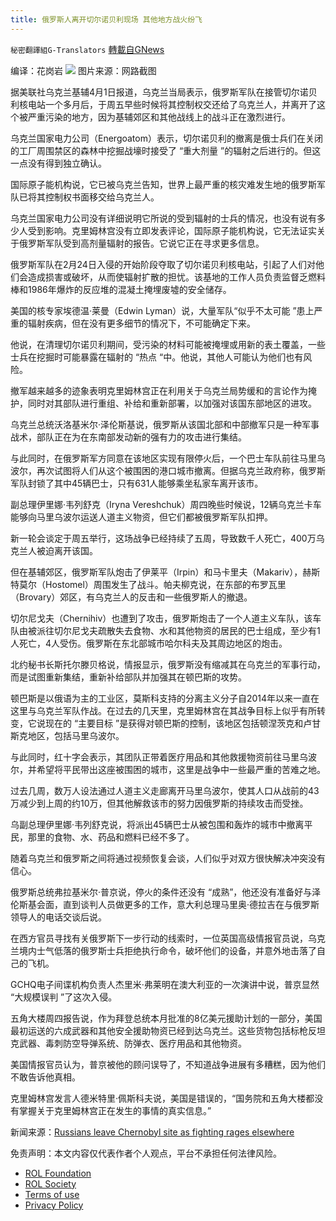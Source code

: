 ```yaml
---
title: 俄罗斯人离开切尔诺贝利现场 其他地方战火纷飞
---
```

`秘密翻譯組G-Translators` [轉載自GNews](https://gnews.org/zh-hans/2266796/)

编译：花岗岩
![](https://assets.gnews.org/wp-content/uploads/2022/03/1-398.jpg)
图片来源：网路截图

据美联社乌克兰基辅4月1日报道，乌克兰当局表示，俄罗斯军队在接管切尔诺贝利核电站一个多月后，于周五早些时候将其控制权交还给了乌克兰人，并离开了这个被严重污染的地方，因为基辅郊区和其他战线上的战斗正在激烈进行。

乌克兰国家电力公司（Energoatom）表示，切尔诺贝利的撤离是俄士兵们在关闭的工厂周围禁区的森林中挖掘战壕时接受了 “重大剂量 ”的辐射之后进行的。但这一点没有得到独立确认。

国际原子能机构说，它已被乌克兰告知，世界上最严重的核灾难发生地的俄罗斯军队已将其控制权书面移交给乌克兰人。

乌克兰国家电力公司没有详细说明它所说的受到辐射的士兵的情况，也没有说有多少人受到影响。克里姆林宫没有立即发表评论，国际原子能机构说，它无法证实关于俄罗斯军队受到高剂量辐射的报告。它说它正在寻求更多信息。

俄罗斯军队在2月24日入侵的开始阶段夺取了切尔诺贝利核电站，引起了人们对他们会造成损害或破坏，从而使辐射扩散的担忧。该基地的工作人员负责监督乏燃料棒和1986年爆炸的反应堆的混凝土掩埋废墟的安全储存。

美国的核专家埃德温·莱曼（Edwin Lyman）说，大量军队“似乎不太可能 ”患上严重的辐射疾病，但在没有更多细节的情况下，不可能确定下来。

他说，在清理切尔诺贝利期间，受污染的材料可能被掩埋或用新的表土覆盖，一些士兵在挖掘时可能暴露在辐射的 “热点 “中。他说，其他人可能认为他们也有风险。

撤军越来越多的迹象表明克里姆林宫正在利用关于乌克兰局势缓和的言论作为掩护，同时对其部队进行重组、补给和重新部署，以加强对该国东部地区的进攻。

乌克兰总统沃洛基米尔·泽伦斯基说，俄罗斯从该国北部和中部撤军只是一种军事战术，部队正在为在东南部发动新的强有力的攻击进行集结。

与此同时，在俄罗斯军方同意在该地区实现有限停火后，一个巴士车队前往马里乌波尔，再次试图将人们从这个被围困的港口城市撤离。但据乌克兰政府称，俄罗斯军队封锁了其中45辆巴士，只有631人能够乘坐私家车离开该市。

副总理伊里娜·韦列舒克（Iryna Vereshchuk）周四晚些时候说，12辆乌克兰卡车能够向马里乌波尔运送人道主义物资，但它们都被俄罗斯军队扣押。

新一轮会谈定于周五举行，这场战争已经持续了五周，导致数千人死亡，400万乌克兰人被迫离开该国。

但在基辅郊区，俄罗斯军队炮击了伊莱平（Irpin）和马卡里夫（Makariv），赫斯特莫尔（Hostomel）周围发生了战斗。帕夫柳克说，在东部的布罗瓦里（Brovary）郊区，有乌克兰人的反击和一些俄罗斯人的撤退。

切尔尼戈夫（Chernihiv）也遭到了攻击，俄罗斯炮击了一个人道主义车队，该车队由被派往切尔尼戈夫疏散失去食物、水和其他物资的居民的巴士组成，至少有1人死亡，4人受伤。俄罗斯在东北部城市哈尔科夫及其周边地区的炮击。

北约秘书长斯托尔滕贝格说，情报显示，俄罗斯没有缩减其在乌克兰的军事行动，而是试图重新集结，重新补给部队并加强其在顿巴斯的攻势。

顿巴斯是以俄语为主的工业区，莫斯科支持的分离主义分子自2014年以来一直在这里与乌克兰军队作战。在过去的几天里，克里姆林宫在其战争目标上似乎有所转变，它说现在的 “主要目标 ”是获得对顿巴斯的控制，该地区包括顿涅茨克和卢甘斯克地区，包括马里乌波尔。

与此同时，红十字会表示，其团队正带着医疗用品和其他救援物资前往马里乌波尔，并希望将平民带出这座被围困的城市，这里是战争中一些最严重的苦难之地。

过去几周，数万人设法通过人道主义走廊离开马里乌波尔，使其人口从战前的43万减少到上周的约10万，但其他解救该市的努力因俄罗斯的持续攻击而受挫。

乌副总理伊里娜·韦列舒克说，将派出45辆巴士从被包围和轰炸的城市中撤离平民，那里的食物、水、药品和燃料已经不多了。

随着乌克兰和俄罗斯之间将通过视频恢复会谈，人们似乎对双方很快解决冲突没有信心。

俄罗斯总统弗拉基米尔·普京说，停火的条件还没有 “成熟”，他还没有准备好与泽伦斯基会面，直到谈判人员做更多的工作，意大利总理马里奥·德拉吉在与俄罗斯领导人的电话交谈后说。

在西方官员寻找有关俄罗斯下一步行动的线索时，一位英国高级情报官员说，乌克兰境内士气低落的俄罗斯士兵拒绝执行命令，破坏他们的设备，并意外地击落了自己的飞机。

GCHQ电子间谍机构负责人杰里米·弗莱明在澳大利亚的一次演讲中说，普京显然 “大规模误判 ”了这次入侵。

五角大楼周四报告说，作为拜登总统本月批准的8亿美元援助计划的一部分，美国最初运送的六成武器和其他安全援助物资已经到达乌克兰。这些货物包括标枪反坦克武器、毒刺防空导弹系统、防弹衣、医疗用品和其他物资。

美国情报官员认为，普京被他的顾问误导了，不知道战争进展有多糟糕，因为他们不敢告诉他真相。

克里姆林宫发言人德米特里·佩斯科夫说，美国是错误的，“国务院和五角大楼都没有掌握关于克里姆林宫正在发生的事情的真实信息。”

新闻来源：[Russians leave Chernobyl site as fighting rages elsewhere](https://apnews.com/article/russia-ukraine-kyiv-europe-united-states-nato-5863ad1d740cdd04ba42a25de0d31449)

 

免责声明：本文内容仅代表作者个人观点，平台不承担任何法律风险。

- [ROL Foundation](https://rolfoundation.org/)
- [ROL Society](https://rolsociety.org/)
- [Terms of use](https://gnews.org/terms-of-use-3/)
- [Privacy Policy](https://gnews.org/privacy-policy/)
